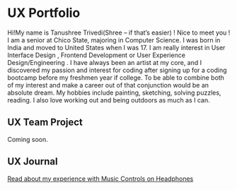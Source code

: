# UX Portfolio

Hi!My name is Tanushree Trivedi(Shree – if that’s easier) ! Nice to meet you ! I am a senior at Chico State, majoring in Computer Science. I was born in India and moved to United States when I was 17. I am really interest in User Interface Design , Frontend Development or User Experience Design/Engineering . I have always been an artist at my core, and I discovered my passion and interest for coding after signing up for a coding bootcamp before my freshmen year if college. To be able to combine both of my interest and make a career out of that conjunction would be an absolute dream. My hobbies include painting, sketching, solving puzzles, reading. I also love working out and being outdoors as much as I can.

## UX Team Project

Coming soon.

## UX Journal

[Read about my experience with Music Controls on Headphones](j01/)
